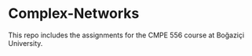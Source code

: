 # Complex-Networks

This repo includes the assignments for the CMPE 556 course at Boğaziçi University.

